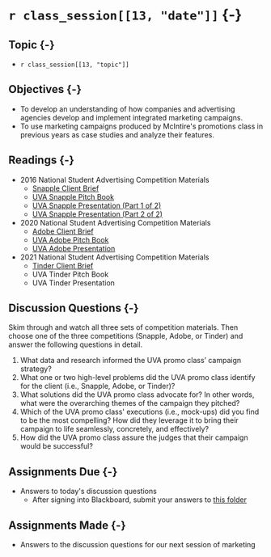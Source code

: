 # `r class_session[[13, "date"]]` {-}

## Topic {-}

- `r class_session[[13, "topic"]]`

## Objectives {-}

- To develop an understanding of how companies and advertising agencies develop
and implement integrated marketing campaigns.
- To use marketing campaigns produced by McIntire's promotions class in
previous years as case studies and analyze their features.

## Readings {-}

- 2016 National Student Advertising Competition Materials  
    - [Snapple Client Brief][]  
    - [UVA Snapple Pitch Book][]  
    - [UVA Snapple Presentation (Part 1 of 2)][]  
    - [UVA Snapple Presentation (Part 2 of 2)][]  
- 2020 National Student Advertising Competition Materials  
    - [Adobe Client Brief][]  
    - [UVA Adobe Pitch Book][]  
    - [UVA Adobe Presentation][]  
- 2021 National Student Advertising Competition Materials  
    - [Tinder Client Brief][]
    - UVA Tinder Pitch Book  
    - UVA Tinder Presentation  

## Discussion Questions {-}
Skim through and watch all three sets of competition materials. Then choose one
of the three competitions (Snapple, Adobe, or Tinder) and answer the following
questions in detail.

1. What data and research informed the UVA promo class’ campaign strategy?  
2. What one or two high-level problems did the UVA promo class identify for the
client (i.e., Snapple, Adobe, or Tinder)?  
3. What solutions did the UVA promo class advocate for? In other words, what
were the overarching themes of the campaign they pitched?  
4. Which of the UVA promo class' executions  (i.e., mock-ups) did you find to be
the most compelling? How did they leverage it to bring their campaign to life
seamlessly, concretely, and effectively?  
5. How did the UVA promo class assure the judges that their campaign would be
successful?  

## Assignments Due {-}

- Answers to today's discussion questions
    - After signing into Blackboard, submit your answers to [this
    folder][discussion-questions-submission-13]

## Assignments Made {-}

- Answers to the discussion questions for our next session of marketing

[Snapple Client Brief]: https://blackboard.comm.virginia.edu/bbcswebdav/pid-191671-dt-content-rid-1788023_1/xid-1788023_1
[UVA Snapple Pitch Book]: https://blackboard.comm.virginia.edu/bbcswebdav/pid-191676-dt-content-rid-1788026_1/xid-1788026_1
[UVA Snapple Presentation (Part 1 of 2)]: https://video.comm.virginia.edu/media/Snapple+Presentation+%28Part+1+of+2%29/1_kfge3ygt?st=81
[UVA Snapple Presentation (Part 2 of 2)]: https://video.comm.virginia.edu/media/UVA+Snapple+Presentation+%28Part+2+of+2%29/1_kj0lz16j
[Adobe Client Brief]: https://blackboard.comm.virginia.edu/bbcswebdav/pid-191679-dt-content-rid-1788025_1/xid-1788025_1
[UVA Adobe Pitch Book]: https://blackboard.comm.virginia.edu/bbcswebdav/pid-191680-dt-content-rid-1788027_1/xid-1788027_1
[UVA Adobe Presentation]: https://video.comm.virginia.edu/media/UVA+Adobe+Presentation/1_yijvdzoz
[Tinder Client Brief]: https://blackboard.comm.virginia.edu/bbcswebdav/pid-195112-dt-content-rid-1801983_1/xid-1801983_1
[UVA Tinder Pitch Book]: https://blackboard.comm.virginia.edu/bbcswebdav/pid-195113-dt-content-rid-1801984_1/xid-1801984_1
[UVA Tinder Presentation]:  https://video.comm.virginia.edu/media/UVA+Tinder+Presentation/1_c350m7c9
[discussion-questions-submission-13]: https://blackboard.comm.virginia.edu/webapps/assignment/uploadAssignment?content_id=_191701_1&course_id=_3493_1